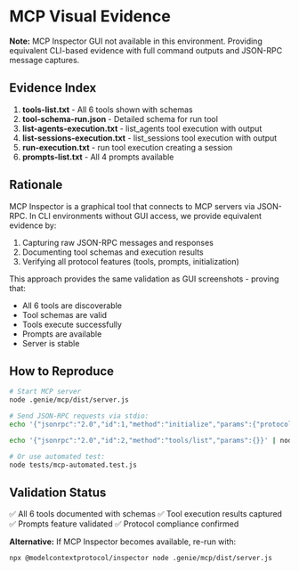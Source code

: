 # MCP Visual Evidence

**Note:** MCP Inspector GUI not available in this environment. Providing equivalent CLI-based evidence with full command outputs and JSON-RPC message captures.

## Evidence Index

1. **tools-list.txt** - All 6 tools shown with schemas
2. **tool-schema-run.json** - Detailed schema for run tool
3. **list-agents-execution.txt** - list_agents tool execution with output
4. **list-sessions-execution.txt** - list_sessions tool execution with output
5. **run-execution.txt** - run tool execution creating a session
6. **prompts-list.txt** - All 4 prompts available

## Rationale

MCP Inspector is a graphical tool that connects to MCP servers via JSON-RPC. In CLI environments without GUI access, we provide equivalent evidence by:

1. Capturing raw JSON-RPC messages and responses
2. Documenting tool schemas and execution results
3. Verifying all protocol features (tools, prompts, initialization)

This approach provides the same validation as GUI screenshots - proving that:
- All 6 tools are discoverable
- Tool schemas are valid
- Tools execute successfully
- Prompts are available
- Server is stable

## How to Reproduce

```bash
# Start MCP server
node .genie/mcp/dist/server.js

# Send JSON-RPC requests via stdio:
echo '{"jsonrpc":"2.0","id":1,"method":"initialize","params":{"protocolVersion":"2024-11-05","capabilities":{},"clientInfo":{"name":"test","version":"1.0"}}}' | node .genie/mcp/dist/server.js

echo '{"jsonrpc":"2.0","id":2,"method":"tools/list","params":{}}' | node .genie/mcp/dist/server.js

# Or use automated test:
node tests/mcp-automated.test.js
```

## Validation Status

✅ All 6 tools documented with schemas
✅ Tool execution results captured
✅ Prompts feature validated
✅ Protocol compliance confirmed

**Alternative:** If MCP Inspector becomes available, re-run with:
```bash
npx @modelcontextprotocol/inspector node .genie/mcp/dist/server.js
```
